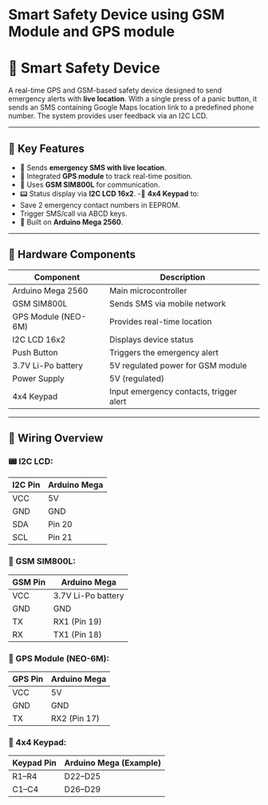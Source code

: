 # Smart Safety Device using GSM Module and GPS module

# 📱 Smart Safety Device

A real-time GPS and GSM-based safety device designed to send emergency alerts with **live location**. With a single press of a panic button, it sends an SMS containing Google Maps location link to a predefined phone number. The system provides user feedback via an I2C LCD.

---

## 🔧 Key Features
- 📩 Sends **emergency SMS with live location**.
- 📍 Integrated **GPS module** to track real-time position.
- 📡 Uses **GSM SIM800L** for communication.
- 📟 Status display via **I2C LCD 16x2**.
-🔢 **4x4 Keypad** to:
- Save 2 emergency contact numbers in EEPROM.
- Trigger SMS/call via ABCD keys.
- 🧠 Built on **Arduino Mega 2560**.

---

## 🧰 Hardware Components
| Component         | Description                             |
|------------------|-----------------------------------------|
| Arduino Mega 2560 | Main microcontroller                    |
| GSM SIM800L       | Sends SMS via mobile network            |
| GPS Module (NEO-6M) | Provides real-time location           |
| I2C LCD 16x2      | Displays device status                  |
| Push Button       | Triggers the emergency alert            |
| 3.7V Li-Po battery | 5V regulated power for GSM module      |
| Power Supply      | 5V (regulated)                          |
| 4x4 Keypad        | Input emergency contacts, trigger alert |
---

## 🔌 Wiring Overview

### 📟 I2C LCD:
| I2C Pin | Arduino Mega |
|--------|---------------|
| VCC    | 5V            |
| GND    | GND           |
| SDA    | Pin 20        |
| SCL    | Pin 21        |

### 📡 GSM SIM800L:
| GSM Pin | Arduino Mega |
|---------|--------------|
| VCC     |3.7V Li-Po battery |
| GND     | GND          |
| TX      | RX1 (Pin 19) |
| RX      | TX1 (Pin 18) |

### 📍 GPS Module (NEO-6M):
| GPS Pin | Arduino Mega |
|---------|--------------|
| VCC     | 5V           |
| GND     | GND          |
| TX      | RX2 (Pin 17) |


### 🔢 4x4 Keypad:
| Keypad Pin | Arduino Mega (Example) |
|------------|------------------------|
| R1–R4      | D22–D25                |
| C1–C4      | D26–D29                |

